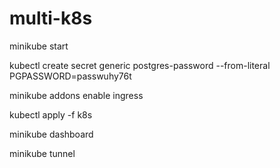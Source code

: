 # multi-k8s
minikube start

kubectl create secret generic postgres-password --from-literal PGPASSWORD=passwuhy76t

minikube addons enable ingress

kubectl apply -f k8s 

minikube dashboard

minikube tunnel

